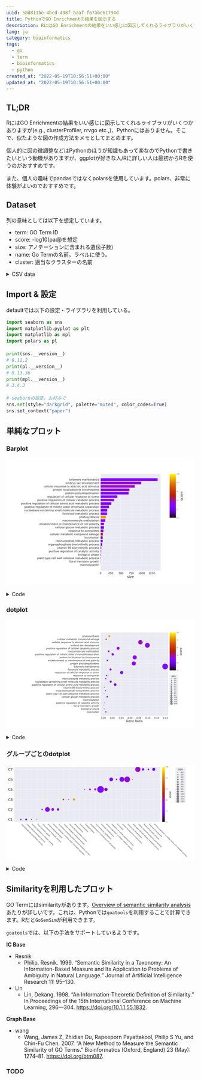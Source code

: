 ```yaml
---
uuid: 58d811be-4bcd-498f-baaf-f67abe61794d
title: PythonでGO Enrichmentの結果を図示する
description: RにはGO Enrichmentの結果をいい感じに図示してくれるライブラリがいくつかありますが、Pythonにはありません。似たような図の作成方法をまとめます。
lang: ja
category: bioinformatics
tags:
  - go
  - term
  - bioinformatics
  - python
created_at: "2022-05-19T10:56:51+00:00"
updated_at: "2022-05-19T10:56:51+00:00"
---
```



## TL;DR

RにはGO Enrichmentの結果をいい感じに図示してくれるライブラリがいくつかありますが(e.g., clusterProfiler, rrvgo etc.,)、Pythonにはありません。そこで、似たような図の作成方法をメモとしてまとめます。

個人的に図の微調整などはPythonのほうが知識もあって楽なのでPythonで書きたいという動機がありますが、ggplotが好きな人/Rに詳しい人は最初からRを使うのがおすすめです。

また、個人の趣味でpandasではなくpolarsを使用しています。polars、非常に体験がよいのでおすすめです。

## Dataset

列の意味としては以下を想定しています。

- term: GO Term ID 
- score: -log10(padj)を想定
- size: アノテーションに含まれる遺伝子数)
- name: Go Termの名前。ラベルに使う。
- cluster: 適当なクラスターの名前

<details>
<summary>CSV data</summary>

```csv:title=example.csv
term,score,size,name,cluster
GO:0090407,1.5297085894511266,41,organophosphate biosynthetic process,C1
GO:0006073,1.5163222189613395,83,cellular glucan metabolic process,C1
GO:0043085,1.44498285471817,14,positive regulation of catalytic activity,C1
GO:0010451,1.42343275529096,7,floral meristem growth,C1
GO:0009259,2.08444273888555,51,ribonucleotide metabolic process,C2
GO:0000209,2.626510646478822,685,protein polyubiquitination,C2
GO:1901970,3.197995679060633,207,positive regulation of mitotic sister chromatid separation,C2
GO:0055086,2.043050310202272,162,nucleobase-containing small molecule metabolic process,C2
GO:0043094,4.978646909720386,59,cellular metabolic compound salvage,C4
GO:0042819,1.5612111272483267,17,vitamin B6 biosynthetic process,C4
GO:0015979,8.466807502800558,130,photosynthesis,C4
GO:0097502,1.45417892854421,1,mannosylation,C5
GO:0044848,1.36510627820935,12,biological phase,C5
GO:0007163,2.6923744596164827,87,establishment or maintenance of cell polarity,C5
GO:0043414,3.215776159654917,116,macromolecule methylation,C5
GO:0000723,2.572069750528699,1393,telomere maintenance,C5
GO:0031331,3.2990295934320666,329,positive regulation of cellular catabolic process,C5
GO:0080135,2.5196148192030727,410,regulation of cellular response to stress,C6
GO:0040011,1.35544252617625,52,locomotion,C6
GO:0034502,2.739128030964704,705,protein localization to chromosome,C6
GO:0009553,3.35598374726875,991,embryo sac development,C6
GO:0052541,1.5212716561130444,10,plant-type cell wall cellulose metabolic process,C6
GO:0071215,3.6449534934267973,834,cellular response to abscisic acid stimulus,C7
GO:0009812,2.5663773876723597,159,flavonoid metabolic process,C7
GO:0002239,2.42790703640653,70,response to oomycetes,C7
GO:0045764,1.9573492416484901,263,positive regulation of cellular amino acid metabolic process,C7
```

</details>

## Import & 設定

defaultでは以下の設定・ライブラリを利用している。

```python
import seaborn as sns
import matplotlib.pyplot as plt
import matplotlib as mpl
import polars as pl

print(sns.__version__)
# 0.11.2
print(pl.__version__)
# 0.13.36
print(mpl.__version__)
# 3.4.3

# seabornの設定。お好みで
sns.set(style="darkgrid", palette="muted", color_codes=True)
sns.set_context("paper")
```

## 単純なプロット

### Barplot

![barplot](../../public/go_python_plot/barplot.png)

<details>
<summary>Code</summary>

```python
# y軸にGO Termの名前を置きたいので、余白を多めにとる
plt.rcParams['figure.subplot.left'] = 0.5

df = pl.read_csv("./example.csv").sort("size")

terms = df.select("name").to_series().to_list()
sizes = df.select("size").to_series().to_list()

fig = plt.figure(figsize=(15, 10))
xgs = 10

# colorbarを手動で置く必要があるので、gridspecを使う
# colorbarは上半分くらいでいいので、y側も2分割
gs = fig.add_gridspec(2, xgs)

# colorbar部分を開けておく
ax = fig.add_subplot(gs[0:2, 0:xgs-2])

# scoresをrgbaに変換
cmap = plt.get_cmap("gnuplot")
norm = mpl.colors.Normalize(vmin=0, vmax=10)
scores = df.select("score").to_series().apply(lambda x: cmap(norm(x))).to_list()

# barplot
ax.barh(terms, sizes, color=scores)
ax.tick_params(axis="x", labelsize=15)
ax.set_xlabel("size", fontsize=20)
ax.tick_params(axis="y", labelsize=15)

# colorbar作成
cbar = fig.add_subplot(gs[0, xgs-1])
mpl.colorbar.Colorbar(
    cbar,
    mappable=mpl.cm.ScalarMappable(norm=norm, cmap=cmap),
    orientation="vertical",
).set_label("score", fontsize=20)

plt.show()
```

</details>

### dotplot

![dotplot](../../public/go_python_plot/dotplot.png)

<details>
<summary>Code</summary>

```python
# y軸にGO Termの名前を置きたいので、余白を多めにとる
plt.rcParams['figure.subplot.left'] = 0.5

background_gene = 10000

df = pl.read_csv("./example.csv").sort("score")

terms = df.select("name").to_series().to_list()
sizes = df.select("size").to_series().to_list()
ratio = list(map(lambda x: x / background_gene, sizes))

vmin = 0
vmax = 10

fig = plt.figure(figsize=(17.5, 10))
xgs = 10

# colorbarを手動で置く必要があるので、gridspecを使う
# colorbarは上半分くらいでいいので、y側も2分割
gs = fig.add_gridspec(2, xgs)

# colorbar部分を開けておく
ax = fig.add_subplot(gs[0:2, 0:xgs-1])

cmap = plt.get_cmap("gnuplot")
scores = df.select("score").to_series().to_list()

# barplot
scatter = ax.scatter(ratio, terms, c=scores, s=sizes, cmap=cmap, vmin=vmin, vmax=vmax)
ax.tick_params(axis="x", labelsize=15)
ax.set_xlabel("Gene Ratio", fontsize=20)
ax.tick_params(axis="y", labelsize=15)

handles, labels = scatter.legend_elements(prop="sizes", alpha=0.5)
legend = ax.legend(
    handles,
    labels,
    # 単純な位置指定だといい位置にいかないので、bbox_to_anchorでマニュアル調整
    bbox_to_anchor=(1.15, 0.5),
    title="size",
    title_fontsize=15,
    markerscale=0.4
)

cbar = fig.add_subplot(gs[0, xgs-1])

# colorbarをつける
# 位置を好き勝手したいので、ColorbarBaseを使用
norm = mpl.colors.Normalize(vmin=vmin, vmax=vmax)
mpl.colorbar.Colorbar(
    cbar,
    mappable=mpl.cm.ScalarMappable(norm=norm, cmap=cmap),
    orientation="vertical",
).set_label("score", fontsize=20)

plt.show()
```

</details>

### グループごとのdotplot

![dotplot-cluster](../../public/go_python_plot/dotplot_cluster.png)

<details>
<summary>Code</summary>

```python
# seabornの設定はお好みで
sns.set(style="darkgrid", palette="muted", color_codes=True)
sns.set_context("paper")

# x軸にGO Termの名前を置きたいので、余白を多めにとる
plt.rcParams['figure.subplot.bottom'] = 0.5

df = pl.read_csv("example.csv")

terms = df.select("name").to_series().to_list()
clusters = df.select("cluster").to_series().to_list()

fig = plt.figure(figsize=(15, 7.5))
ax = fig.add_subplot(111)

# 後でcolorbarを加えるために取得する
cmap = plt.get_cmap("gnuplot")
scatter = ax.scatter(
    terms,
    clusters,
    s=df.select(pl.col("size")).to_series().to_list(),
    c=df.select("score"),
    cmap=cmap,
    vmin=0,
    vmax=10,
)

# axisのラベル制御
# rotationするときは開始位置をhaで適切に指定する必要がある
# e.g., 315 -> left, 45 -> right
ax.set_xticklabels(terms, rotation=315, ha="left")
ax.tick_params(axis="y", labelsize=20)

# sizeのlegendを作成しておく
handles, labels = scatter.legend_elements(prop="sizes", alpha=0.5)
legend = ax.legend(
    handles,
    labels,
    # 単純な位置指定だといい位置にいかないので、bbox_to_anchorでマニュアル調整
    bbox_to_anchor=(1.175, 1),
    title="size",
    title_fontsize=15,
    markerscale=0.4
)

# colorbarをつける
fig.colorbar(scatter, ax=ax, pad=0.01).set_label("score", size=15)

fig.tight_layout()

plt.show()
```

</details>

## Similarityを利用したプロット

GO Termにはsimilarityがあります。[Overview of semantic similarity analysis](https://yulab-smu.top/biomedical-knowledge-mining-book/semantic-similarity-overview.html)あたりが詳しいです。これは、Pythonでは`goatools`を利用することで計算できます。Rだと`GoSemSim`が利用できます。 

`goatools`では、以下の手法をサポートしているようです。

**IC Base**
- Resnik
  - Philip, Resnik. 1999. “Semantic Similarity in a Taxonomy: An Information-Based Measure and Its Application to Problems of Ambiguity in Natural Language.” Journal of Artificial Intelligence Research 11: 95–130.
- Lin
  - Lin, Dekang. 1998. “An Information-Theoretic Definition of Similarity.” In Proceedings of the 15th International Conference on Machine Learning, 296—304. https://doi.org/10.1.1.55.1832.

**Graph Base**
- wang
  - Wang, James Z, Zhidian Du, Rapeeporn Payattakool, Philip S Yu, and Chin-Fu Chen. 2007. “A New Method to Measure the Semantic Similarity of GO Terms.” Bioinformatics (Oxford, England) 23 (May): 1274–81. https://doi.org/btm087.

### TODO